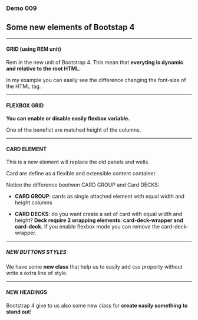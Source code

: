 ### Demo 009

## Some new elements of Bootstap 4
---

#### GRID (using REM unit)

Rem in the new unit of Bootstrap 4.
This mean that **everyting is dynamic and relative to the root HTML.**

In my example you can easily see the difference changing the font-size of the HTML tag.
___
#### FLEXBOX GRID

**You can enable or disable easily flexbox variable.**

One of the benefict are matched height of the columns.

---
#### CARD ELEMENT

This is a new element will replace the old panels and wells.

Card are define as a flexible and extensible content container.

Notice the difference beetwen CARD GROUP and Card DECKS:

- **CARD GROUP**: cards as single attached element with equal width and height columns

- **CARD DECKS**: do you want create a set of card with equal width and height?
**Deck require 2 wrapping elements: card-deck-wrapper and card-deck.**
If you enable flexbox mode you can remove the card-deck-wrapper.

---

##### NEW BUTTONS STYLES

We have some **new class** that help us to easily add css property without write a extra line of style.

---

#### NEW HEADINGS

Bootstrap 4 give to us also some new class for **create easily something to stand out**!




